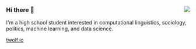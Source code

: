 ### 
<img align='right' src="https://github-readme-stats.vercel.app/api?username=tylerwolf35&show_icons=true&theme=dark">

### Hi there 👋
I'm a high school student interested in computational linguistics, sociology, politics, machine learning, and data science.
<a href="https://tylerwolf35.github.io/" target="_blank">
  
  twolf.io
</a>
